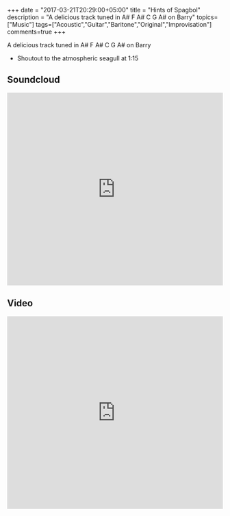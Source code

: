 +++
date = "2017-03-21T20:29:00+05:00"
title = "Hints of Spagbol"
description = "A delicious track tuned in A# F A# C G A# on Barry"
topics=["Music"]
tags=["Acoustic","Guitar","Baritone","Original","Improvisation"]
comments=true
+++

A delicious track tuned in A# F A# C G A# on Barry
- Shoutout to the atmospheric seagull at 1:15

## Soundcloud
<iframe width="100%" height="450" scrolling="no" frameborder="no" src="https://w.soundcloud.com/player/?url=https%3A//api.soundcloud.com/tracks/313569003&amp;auto_play=false&amp;hide_related=false&amp;show_comments=true&amp;show_user=true&amp;show_reposts=false&amp;visual=true"></iframe>

## Video
<iframe width="100%" height="450" src="https://www.youtube.com/embed/rQchEBE-4FQ" frameborder="0" allowfullscreen></iframe>
